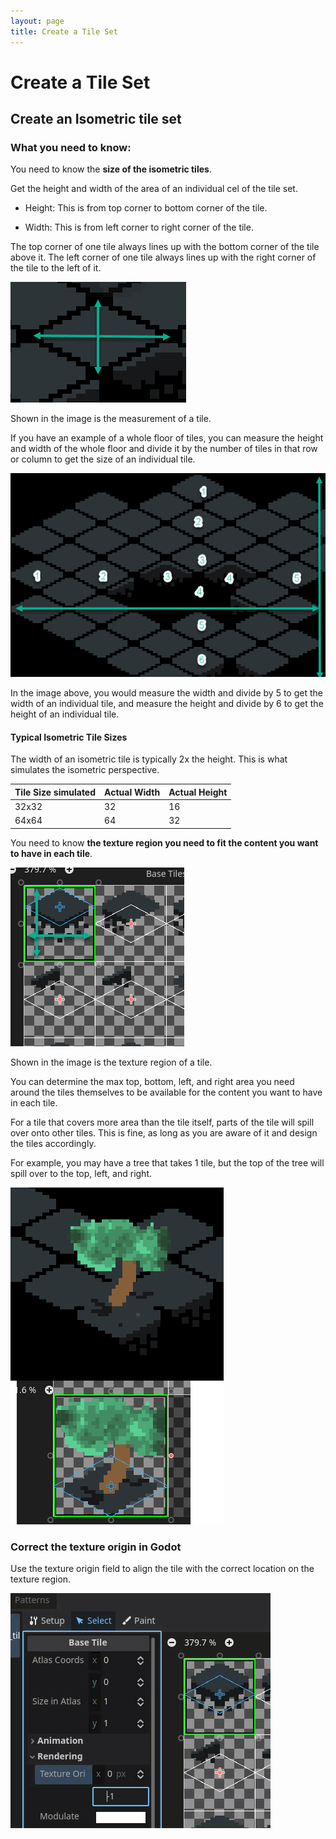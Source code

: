 ```yaml
---
layout: page
title: Create a Tile Set
---
```


# Create a Tile Set

## Create an Isometric tile set

### What you need to know:

You need to know the **size of the isometric tiles**.

Get the height and width of the area of an individual cel of the tile set. 

* Height: This is from top corner to bottom corner of the tile.

* Width: This is from left corner to right corner of the tile.

The top corner of one tile always lines up with the bottom corner of the tile above it. The left corner of one tile always lines up with the right corner of the tile to the left of it.

![alt text](example-isometric-tile.png)

Shown in the image is the measurement of a tile.

If you have an example of a whole floor of tiles, you can measure the height and width of the whole floor and divide it by the number of tiles in that row or column to get the size of an individual tile.


![Example tile floor](tile_floor_example.png)

In the image above, you would measure the width and divide by 5 to get the width of an individual tile, and measure the height and divide by 6 to get the height of an individual tile.

#### Typical Isometric Tile Sizes

The width of an isometric tile is typically 2x the height. This is what simulates the isometric perspective.

| Tile Size simulated | Actual Width | Actual Height |
|-----------|-------|--------|
| 32x32     | 32    | 16     |
| 64x64     | 64    | 32     |


You need to know **the texture region you need to fit the content you want to have in each tile**.

![Texture Region Example](texture-region-example.png)

Shown in the image is the texture region of a tile.

You can determine the max top, bottom, left, and right area you need around the tiles themselves to be available for the content you want to have in each tile.

For a tile that covers more area than the tile itself, parts of the tile will spill over onto other tiles. This is fine, as long as you are aware of it and design the tiles accordingly.

For example, you may have a tree that takes 1 tile, but the top of the tree will spill over to the top, left, and right.

![Example tree covering tiles](tree_covering_tiles.png)

### Correct the texture origin in Godot

Use the texture origin field to align the tile with the correct location on the texture region.

![Texture Origin Example](correct-texture-origin.gif)
